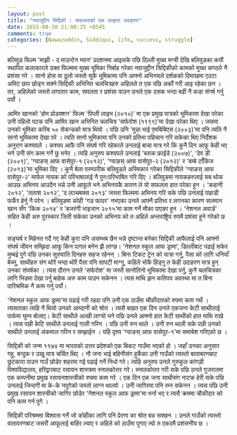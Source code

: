 ```yaml
---
layout: post
title: "नवाजुद्दीन सिद्दिकी : सफलताको एक उत्कृष्ट उदाहरण"
date: 2015-08-30 21:00:25 +0545
comments: true
categories: [Nawazuddin, Siddiqui, life, success, struggle]
---
```

बलिवुड फिल्म 'माझी - द माउन्टेन म्यान'	प्रदशनमा आइसके पछि दिल्ली मुख्य मन्त्री देखि बलिवुडका कयौं स्थापित कलाकारले उक्त फिल्ममा मुख्य भूमिका निर्बाह गरेका नवाजुद्दीन सिद्दिकीको कामको मुख्त कण्ठले नै प्रशंसा गरे । सानो होस या ठूलो जस्तो सुकै भूमिकामा पनि आफ्नो अभिनयले दर्शकको दिमाखमा एउटा अमिट छाप छोड्न सक्ने सिद्दिकी अभिनित चलचित्रहरु अहिलले त एक पछि अर्को गरी आइ रहेका छन । तर, अहिलेको जस्तो लगातार काम, सपलता र प्रशंसा पाउन उनले एक दसक भन्दा बढी नै कडा संगर्ष गर्नु पर्यो ।

आमिर खानको 'होम प्रोडक्शन' फिल्म 'पिप्ली लाइभ (२०१०)’ मा एक प्रमुख पात्रको भूमिकामा देखा परेका उनी पहिलो पटक पनि आमिर खान अभिनित चलचित्र 'सर्फरोश (१९९९)'मा देखा परेका थिए । जसमा उनको भूमिका करिब ५० सेकन्डको मात्र थियो । पछि उनि 'मुन्ना भाई एमबिबिएस (२००३)'मा पनि त्यति नै सानो भूमिकामा देखा परे । त्यति सानो भूमिकामा पनि उनको प्रतिभा पहिचान गरि सकेका थिए निर्देशक अनुराग कश्यपले । कश्यप आफै पनि संघर्ष गरि रहेकाले उनलाई बाचा मात्र गरे कि कुनै दिन आफू केही भए भने उनी संग काम गर्ने छु भनेर । त्यहि अनुरुप कश्यपले उनलाई 'ब्लाक फ्राईडे (२००७)', 'देव डी (२००९)', 'ग्याङस् आफ वासेपुर-१ (२०१२)', 'ग्याङस् आफ वासेपुर-२ (२०१२)' र 'बम्बे टाँकिज (२०१३)'मा भूमिका दिए । कुनै बेला परम्पारीक बलिवुडले अस्विकार गरेका सिद्दिकीले 'ग्याङस् आफ वासेपुर-२' मार्फत नायक को परिभाषालाई नै पुन:परिभाषित गरि दिए । बलिवुडमा नायकहरुलाई सब थोक आउछ अभिनय आउदैन भन्ने उनी आफूले भने अभिनयकै कारण ले यो सफलता हात परेका हुन । 'कहानी २०१२', 'तलाश २०१२', 'द लञ्चबक्स २०१३' जस्ता फिल्ममा अभिनय गरि सके पछि उनलाई पछाडी फर्केर हेर्नु नै परेन । बलिवुडमा कोही 'गड फादर' नभएका उनले आफ्नै प्रतिभा र लगनका कारण सलमान खान सँग 'किक २०१४' र 'बजरंगी भाइजान २०१५'मा काम गर्ने मौका पाएका हुन । 'नेशनल अवार्ड' सहित केही अरु पुरस्कार जिती सकेका उनको अभिनय को त अहिले अन्तराष्ट्रिय रुपमै प्रशंसा हुने गरेको छ । 

सङ्घर्ष र मिहेनत गर्दै गए केही कुरा पनि असम्भब छैन भन्ने दृष्टान्त बनेका सिद्दिकी आफैलाई पनि आफ्नो संघर्ष जीवन सम्झिदा आफू किन पागल बनेन झै लाग्छ। 'नेशनल स्कुल आफ ड्रामा', डिल्लीबाट पढाई सकेर मुम्बई पुगे पछि उनका सुरुवाति दिनहरु सहज रहेनन् । बिना टिकट ट्रेन को यात्रा गर्नु, पैसा को लागि धनियाँ बेच्नु, साथीहरु संग थोरै भन्दा थोरै पैसा पनि सापटी माग्नु, कहिले भोकै हिड्नु त केही उदाहरण मात्र हुन् उनका संघर्षका । त्यस दौरान उनले 'सर्फरोश' मा जस्तै सानोतिनो भूमिकामा देखा पर्नु, कुनै चलचित्रका लागि भिडमा देखा पर्नु बाहेक अरु काम पाउन सकेनन । त्यस माथि झन कतिपय अवस्था मा त बिना पारिश्रमिक नै काम गर्नु पर्यो।

'नेशनल स्कुल आफ ड्रामा'मा पढाई गरी रहदा पनि उनी एक ठाउँमा चौकीदारको रुपमा काम गर्थे । त्यसताका त्यहि नै थियो उनको आम्दानी को श्रोत । त्यसै बखत एक दिन उनले एकजना केटी साथीलाई पार्कमा घुम्न बोलाए। केटी साथीले अल्छी लाग्यो भने पछि उनले आफ्नो हात केटी साथीको हात माथि राखे । त्यस पछी केटि साथीले उनलाई गाली गरिन । पछि उनी रुन थाले । उनी रुन थाली सके पछी उनको साथीले उनलाई अंकमाल गरिन र सम्झाईन । यहि दृश्य 'ग्याङस् आफ वासेपुर-१'मा समाबेश गरिएको छ ।

सिद्दिकी को जन्म १९७४ मा भारतको उत्तर प्रदेशको एक बिकट गाउँमा भएको हो । जहाँ उनका अनुसार गहु, बन्दुक र उखू मात्र चर्चित थिए । नौ जना भाई बहिनीसंग हुर्केका उनी गाउँको त्यस्तो बाताबरणबाट छुटकारा पाउन गाउँ छोडेर शहरमा गई पढाई गर्ने निधो गरे। त्यहि अनुरुप उनले गुरुकुल कांगड़ी विश्वविद्यालय, हरिद्वारबाट रसायन शास्त्रमा स्नातकोत्तर गरे। स्नातकोत्तर गरी सके पछि उनले गुजरातमा एक कम्पनीमा प्रमुख रसायनशास्त्रीको रुपमा काम गरे । एक दिन एक जना साथीसंग नाटक हेरी सके पछि उनलाई जिन्दगी मा के-के नपुगेको जस्तो लाग्न थाल्यो । उनी जागिरमा पनि रम्न सकेनन । त्यस पछि उनी प्रमुख रसायन शास्त्रीको जागिर छोडेर 'नेशनल स्कुल आफ ड्रामा'मा भर्ना भए र त्यसै क्रममा चौकीदार को पनि काम गर्न पुगे ।

सिद्दिकी परिश्रममा बिश्वास गर्ने जो कोहीका लागि पनि प्रेरणा का श्रोत बन्न सक्छन । उनले गाउँको त्यस्तो वातावरणबाट जसरी आफूलाई बाहिर ल्याए र अहिले को ठाउँमा पुगाए त्यो त एकदमै प्रशंसनीय छ ।
